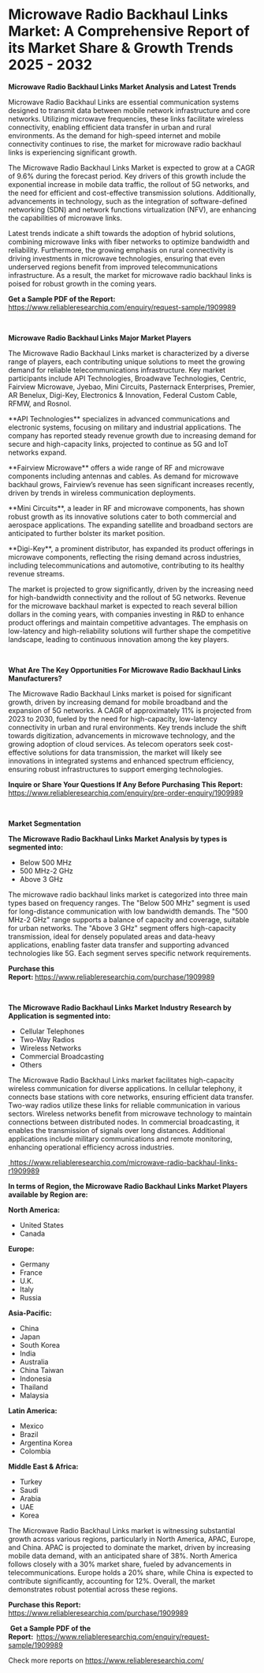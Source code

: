 <p><h1>Microwave Radio Backhaul Links Market: A Comprehensive Report of its Market Share & Growth Trends 2025 - 2032</h1></p><p><strong>Microwave Radio Backhaul Links Market Analysis and Latest Trends</strong></p>
<p><p>Microwave Radio Backhaul Links are essential communication systems designed to transmit data between mobile network infrastructure and core networks. Utilizing microwave frequencies, these links facilitate wireless connectivity, enabling efficient data transfer in urban and rural environments. As the demand for high-speed internet and mobile connectivity continues to rise, the market for microwave radio backhaul links is experiencing significant growth.</p><p>The Microwave Radio Backhaul Links Market is expected to grow at a CAGR of 9.6% during the forecast period. Key drivers of this growth include the exponential increase in mobile data traffic, the rollout of 5G networks, and the need for efficient and cost-effective transmission solutions. Additionally, advancements in technology, such as the integration of software-defined networking (SDN) and network functions virtualization (NFV), are enhancing the capabilities of microwave links.</p><p>Latest trends indicate a shift towards the adoption of hybrid solutions, combining microwave links with fiber networks to optimize bandwidth and reliability. Furthermore, the growing emphasis on rural connectivity is driving investments in microwave technologies, ensuring that even underserved regions benefit from improved telecommunications infrastructure. As a result, the market for microwave radio backhaul links is poised for robust growth in the coming years.</p></p>
<p><strong>Get a Sample PDF of the Report:&nbsp;</strong> <a href="https://www.reliableresearchiq.com/enquiry/request-sample/1909989?utm_campaign=2251&utm_medium=2&utm_source=Github&utm_content=ia&utm_term=15022025&utm_id=microwave-radio-backhaul-links">https://www.reliableresearchiq.com/enquiry/request-sample/1909989</a></p>
<p>&nbsp;</p>
<p><strong>Microwave Radio Backhaul Links Major Market Players</strong></p>
<p><p>The Microwave Radio Backhaul Links market is characterized by a diverse range of players, each contributing unique solutions to meet the growing demand for reliable telecommunications infrastructure. Key market participants include API Technologies, Broadwave Technologies, Centric, Fairview Microwave, Jyebao, Mini Circuits, Pasternack Enterprises, Premier, AR Benelux, Digi-Key, Electronics & Innovation, Federal Custom Cable, RFMW, and Rosnol.</p><p>**API Technologies** specializes in advanced communications and electronic systems, focusing on military and industrial applications. The company has reported steady revenue growth due to increasing demand for secure and high-capacity links, projected to continue as 5G and IoT networks expand.</p><p>**Fairview Microwave** offers a wide range of RF and microwave components including antennas and cables. As demand for microwave backhaul grows, Fairview’s revenue has seen significant increases recently, driven by trends in wireless communication deployments.</p><p>**Mini Circuits**, a leader in RF and microwave components, has shown robust growth as its innovative solutions cater to both commercial and aerospace applications. The expanding satellite and broadband sectors are anticipated to further bolster its market position.</p><p>**Digi-Key**, a prominent distributor, has expanded its product offerings in microwave components, reflecting the rising demand across industries, including telecommunications and automotive, contributing to its healthy revenue streams.</p><p>The market is projected to grow significantly, driven by the increasing need for high-bandwidth connectivity and the rollout of 5G networks. Revenue for the microwave backhaul market is expected to reach several billion dollars in the coming years, with companies investing in R&D to enhance product offerings and maintain competitive advantages. The emphasis on low-latency and high-reliability solutions will further shape the competitive landscape, leading to continuous innovation among the key players.</p></p>
<p>&nbsp;</p>
<p><strong>What Are The Key Opportunities For Microwave Radio Backhaul Links Manufacturers?</strong></p>
<p><p>The Microwave Radio Backhaul Links market is poised for significant growth, driven by increasing demand for mobile broadband and the expansion of 5G networks. A CAGR of approximately 11% is projected from 2023 to 2030, fueled by the need for high-capacity, low-latency connectivity in urban and rural environments. Key trends include the shift towards digitization, advancements in microwave technology, and the growing adoption of cloud services. As telecom operators seek cost-effective solutions for data transmission, the market will likely see innovations in integrated systems and enhanced spectrum efficiency, ensuring robust infrastructures to support emerging technologies.</p></p>
<p><strong>Inquire or Share Your Questions If Any Before Purchasing This Report:</strong> <a href="https://www.reliableresearchiq.com/enquiry/pre-order-enquiry/1909989?utm_campaign=2251&utm_medium=2&utm_source=Github&utm_content=ia&utm_term=15022025&utm_id=microwave-radio-backhaul-links">https://www.reliableresearchiq.com/enquiry/pre-order-enquiry/1909989</a></p>
<p>&nbsp;</p>
<p><strong>Market Segmentation</strong></p>
<p><strong>The Microwave Radio Backhaul Links Market Analysis by types is segmented into:</strong></p>
<p><ul><li>Below 500 MHz</li><li>500 MHz-2 GHz</li><li>Above 3 GHz</li></ul></p>
<p><p>The microwave radio backhaul links market is categorized into three main types based on frequency ranges. The "Below 500 MHz" segment is used for long-distance communication with low bandwidth demands. The "500 MHz-2 GHz" range supports a balance of capacity and coverage, suitable for urban networks. The "Above 3 GHz" segment offers high-capacity transmission, ideal for densely populated areas and data-heavy applications, enabling faster data transfer and supporting advanced technologies like 5G. Each segment serves specific network requirements.</p></p>
<p><strong>Purchase this Report:&nbsp;</strong><a href="https://www.reliableresearchiq.com/purchase/1909989?utm_campaign=2251&utm_medium=2&utm_source=Github&utm_content=ia&utm_term=15022025&utm_id=microwave-radio-backhaul-links">https://www.reliableresearchiq.com/purchase/1909989</a></p>
<p>&nbsp;</p>
<p><strong>The Microwave Radio Backhaul Links Market Industry Research by Application is segmented into:</strong></p>
<p><ul><li>Cellular Telephones</li><li>Two-Way Radios</li><li>Wireless Networks</li><li>Commercial Broadcasting</li><li>Others</li></ul></p>
<p><p>The Microwave Radio Backhaul Links market facilitates high-capacity wireless communication for diverse applications. In cellular telephony, it connects base stations with core networks, ensuring efficient data transfer. Two-way radios utilize these links for reliable communication in various sectors. Wireless networks benefit from microwave technology to maintain connections between distributed nodes. In commercial broadcasting, it enables the transmission of signals over long distances. Additional applications include military communications and remote monitoring, enhancing operational efficiency across industries.</p></p>
<p><a href="https://www.reliableresearchiq.com/microwave-radio-backhaul-links-r1909989?utm_campaign=2251&utm_medium=2&utm_source=Github&utm_content=ia&utm_term=15022025&utm_id=microwave-radio-backhaul-links">&nbsp;https://www.reliableresearchiq.com/microwave-radio-backhaul-links-r1909989</a></p>
<p><strong>In terms of Region, the Microwave Radio Backhaul Links Market Players available by Region are:</strong></p>
<p>
    <p> <strong> North America: </strong>
        <ul>
            <li>United States</li>
            <li>Canada</li>
        </ul>
        </p> 
    <p> <strong> Europe: </strong>
        <ul>
            <li>Germany</li>
            <li>France</li>
            <li>U.K.</li>
            <li>Italy</li>
            <li>Russia</li>
        </ul>
        </p> 
    <p> <strong> Asia-Pacific: </strong>
        <ul>
            <li>China</li>
            <li>Japan</li>
            <li>South Korea</li>
            <li>India</li>
            <li>Australia</li>
            <li>China Taiwan</li>
            <li>Indonesia</li>
            <li>Thailand</li>
            <li>Malaysia</li>
        </ul>
        </p> 
    <p> <strong> Latin America: </strong>
        <ul>
            <li>Mexico</li>
            <li>Brazil</li>
            <li>Argentina Korea</li>
            <li>Colombia</li>
        </ul>
        </p> 
    <p> <strong> Middle East & Africa: </strong>
        <ul>
            <li>Turkey</li>
            <li>Saudi</li>
            <li>Arabia</li>
            <li>UAE</li>
            <li>Korea</li>
        </ul>
    </p>
    </p>
<p><p>The Microwave Radio Backhaul Links market is witnessing substantial growth across various regions, particularly in North America, APAC, Europe, and China. APAC is projected to dominate the market, driven by increasing mobile data demand, with an anticipated share of 38%. North America follows closely with a 30% market share, fueled by advancements in telecommunications. Europe holds a 20% share, while China is expected to contribute significantly, accounting for 12%. Overall, the market demonstrates robust potential across these regions.</p></p>
<p><strong>Purchase this Report: </strong><a href="https://www.reliableresearchiq.com/purchase/1909989?utm_campaign=2251&utm_medium=2&utm_source=Github&utm_content=ia&utm_term=15022025&utm_id=microwave-radio-backhaul-links">https://www.reliableresearchiq.com/purchase/1909989</a></p>
<p>&nbsp;<strong>Get a Sample PDF of the Report:&nbsp;&nbsp;</strong><a href="https://www.reliableresearchiq.com/enquiry/request-sample/1909989?utm_campaign=2251&utm_medium=2&utm_source=Github&utm_content=ia&utm_term=15022025&utm_id=microwave-radio-backhaul-links">https://www.reliableresearchiq.com/enquiry/request-sample/1909989</a></p>
<p><strong></strong></p>
<p>Check more reports on <a href="https://www.reliableresearchiq.com/?utm_campaign=2251&utm_medium=2&utm_source=Github&utm_content=ia&utm_term=15022025&utm_id=microwave-radio-backhaul-links">https://www.reliableresearchiq.com/</a></p>